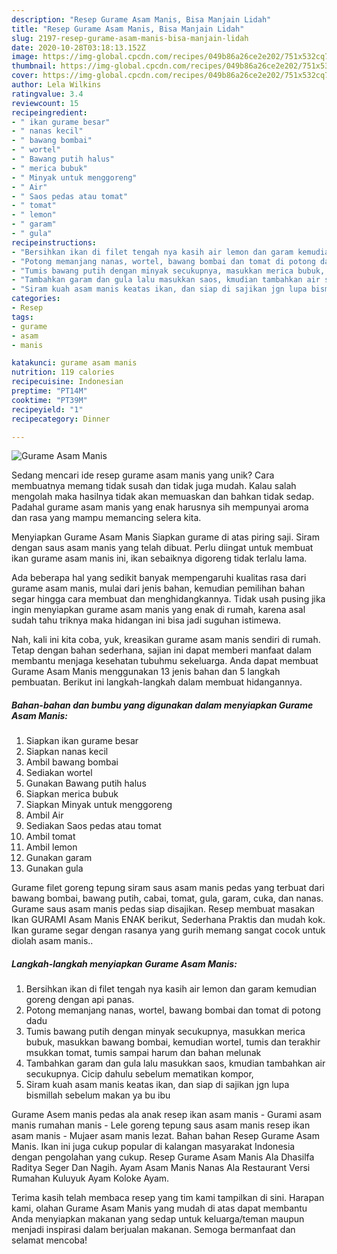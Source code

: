 ```yaml
---
description: "Resep Gurame Asam Manis, Bisa Manjain Lidah"
title: "Resep Gurame Asam Manis, Bisa Manjain Lidah"
slug: 2197-resep-gurame-asam-manis-bisa-manjain-lidah
date: 2020-10-28T03:18:13.152Z
image: https://img-global.cpcdn.com/recipes/049b86a26ce2e202/751x532cq70/gurame-asam-manis-foto-resep-utama.jpg
thumbnail: https://img-global.cpcdn.com/recipes/049b86a26ce2e202/751x532cq70/gurame-asam-manis-foto-resep-utama.jpg
cover: https://img-global.cpcdn.com/recipes/049b86a26ce2e202/751x532cq70/gurame-asam-manis-foto-resep-utama.jpg
author: Lela Wilkins
ratingvalue: 3.4
reviewcount: 15
recipeingredient:
- " ikan gurame besar"
- " nanas kecil"
- " bawang bombai"
- " wortel"
- " Bawang putih halus"
- " merica bubuk"
- " Minyak untuk menggoreng"
- " Air"
- " Saos pedas atau tomat"
- " tomat"
- " lemon"
- " garam"
- " gula"
recipeinstructions:
- "Bersihkan ikan di filet tengah nya kasih air lemon dan garam kemudian goreng dengan api panas."
- "Potong memanjang nanas, wortel, bawang bombai dan tomat di potong dadu"
- "Tumis bawang putih dengan minyak secukupnya, masukkan merica bubuk, masukkan bawang bombai, kemudian wortel, tumis dan terakhir msukkan tomat, tumis sampai harum dan bahan melunak"
- "Tambahkan garam dan gula lalu masukkan saos, kmudian tambahkan air secukupnya. Cicip dahulu sebelum mematikan kompor,"
- "Siram kuah asam manis keatas ikan, dan siap di sajikan jgn lupa bismillah sebelum makan ya bu ibu"
categories:
- Resep
tags:
- gurame
- asam
- manis

katakunci: gurame asam manis 
nutrition: 119 calories
recipecuisine: Indonesian
preptime: "PT14M"
cooktime: "PT39M"
recipeyield: "1"
recipecategory: Dinner

---
```



![Gurame Asam Manis](https://img-global.cpcdn.com/recipes/049b86a26ce2e202/751x532cq70/gurame-asam-manis-foto-resep-utama.jpg)

Sedang mencari ide resep gurame asam manis yang unik? Cara membuatnya memang tidak susah dan tidak juga mudah. Kalau salah mengolah maka hasilnya tidak akan memuaskan dan bahkan tidak sedap. Padahal gurame asam manis yang enak harusnya sih mempunyai aroma dan rasa yang mampu memancing selera kita.

Menyiapkan Gurame Asam Manis Siapkan gurame di atas piring saji. Siram dengan saus asam manis yang telah dibuat. Perlu diingat untuk membuat ikan gurame asam manis ini, ikan sebaiknya digoreng tidak terlalu lama.

Ada beberapa hal yang sedikit banyak mempengaruhi kualitas rasa dari gurame asam manis, mulai dari jenis bahan, kemudian pemilihan bahan segar hingga cara membuat dan menghidangkannya. Tidak usah pusing jika ingin menyiapkan gurame asam manis yang enak di rumah, karena asal sudah tahu triknya maka hidangan ini bisa jadi suguhan istimewa.


Nah, kali ini kita coba, yuk, kreasikan gurame asam manis sendiri di rumah. Tetap dengan bahan sederhana, sajian ini dapat memberi manfaat dalam membantu menjaga kesehatan tubuhmu sekeluarga. Anda dapat membuat Gurame Asam Manis menggunakan 13 jenis bahan dan 5 langkah pembuatan. Berikut ini langkah-langkah dalam membuat hidangannya.

<!--inarticleads1-->

##### Bahan-bahan dan bumbu yang digunakan dalam menyiapkan Gurame Asam Manis:

1. Siapkan  ikan gurame besar
1. Siapkan  nanas kecil
1. Ambil  bawang bombai
1. Sediakan  wortel
1. Gunakan  Bawang putih halus
1. Siapkan  merica bubuk
1. Siapkan  Minyak untuk menggoreng
1. Ambil  Air
1. Sediakan  Saos pedas atau tomat
1. Ambil  tomat
1. Ambil  lemon
1. Gunakan  garam
1. Gunakan  gula


Gurame filet goreng tepung siram saus asam manis pedas yang terbuat dari bawang bombai, bawang putih, cabai, tomat, gula, garam, cuka, dan nanas. Gurame saus asam manis pedas siap disajikan. Resep membuat masakan Ikan GURAMI Asam Manis ENAK berikut, Sederhana Praktis dan mudah kok. Ikan gurame segar dengan rasanya yang gurih memang sangat cocok untuk diolah asam manis.. 

<!--inarticleads2-->

##### Langkah-langkah menyiapkan Gurame Asam Manis:

1. Bersihkan ikan di filet tengah nya kasih air lemon dan garam kemudian goreng dengan api panas.
1. Potong memanjang nanas, wortel, bawang bombai dan tomat di potong dadu
1. Tumis bawang putih dengan minyak secukupnya, masukkan merica bubuk, masukkan bawang bombai, kemudian wortel, tumis dan terakhir msukkan tomat, tumis sampai harum dan bahan melunak
1. Tambahkan garam dan gula lalu masukkan saos, kmudian tambahkan air secukupnya. Cicip dahulu sebelum mematikan kompor,
1. Siram kuah asam manis keatas ikan, dan siap di sajikan jgn lupa bismillah sebelum makan ya bu ibu


Gurame Asem manis pedas ala anak resep ikan asam manis - Gurami asam manis rumahan manis - Lele goreng tepung saus asam manis resep ikan asam manis - Mujaer asam manis lezat. Bahan bahan Resep Gurame Asam Manis. Ikan ini juga cukup popular di kalangan masyarakat Indonesia dengan pengolahan yang cukup. Resep Gurame Asam Manis Ala Dhasilfa Raditya Seger Dan Nagih. Ayam Asam Manis Nanas Ala Restaurant Versi Rumahan Kuluyuk Ayam Koloke Ayam. 

Terima kasih telah membaca resep yang tim kami tampilkan di sini. Harapan kami, olahan Gurame Asam Manis yang mudah di atas dapat membantu Anda menyiapkan makanan yang sedap untuk keluarga/teman maupun menjadi inspirasi dalam berjualan makanan. Semoga bermanfaat dan selamat mencoba!
